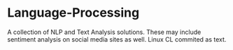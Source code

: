 # Language-Processing
A collection of NLP and Text Analysis solutions. These may include sentiment analysis on social media sites as well. Linux CL commited as text. 
